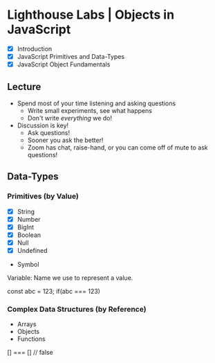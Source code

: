 # Lighthouse Labs | Objects in JavaScript

* [X] Introduction
* [X] JavaScript Primitives and Data-Types
* [X] JavaScript Object Fundamentals

## Lecture

* Spend most of your time listening and asking questions
    * Write small experiments, see what happens
    * Don't write *everything* we do!
* Discussion is key!
    * Ask questions!
    * Sooner you ask the better!
    * Zoom has chat, raise-hand, or you can come off of mute to ask questions!

## Data-Types

### Primitives (by Value)

* [X] String
* [X] Number
* [X] BigInt
* [X] Boolean
* [X] Null
* [X] Undefined
* Symbol

Variable: Name we use to represent a value.

const abc = 123;
if(abc === 123)

### Complex Data Structures (by Reference)

* Arrays
* Objects
* Functions

[] === [] // false
